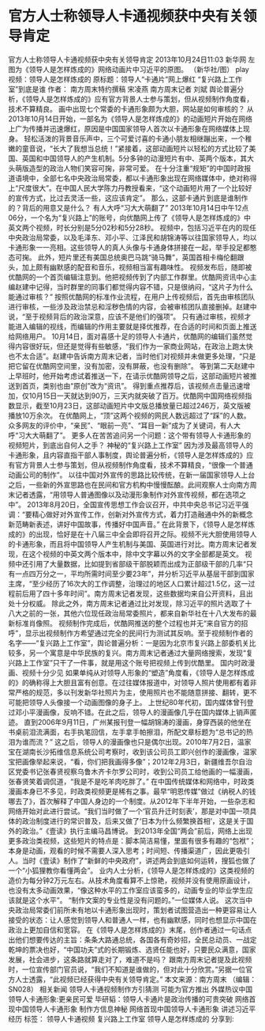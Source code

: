 # 官方人士称领导人卡通视频获中央有关领导肯定

官方人士称领导人卡通视频获中央有关领导肯定
2013年10月24日11:03  新华网
左图为《领导人是怎样炼成的》网络动画片中习近平的原图。 （新华社/图）
play
视频：领导人是怎样炼成的
原标题：领导人“卡通片”网上爆红 “复兴路上工作室”到底是谁
作者： 南方周末特约撰稿 宋凌燕 南方周末记者 刘斌
舆论普遍分析，《领导人是怎样炼成的》应有官方背景人士参与策划，但从视频制作角度看，技术不算精良。
画中出现七个常委的卡通形象颇为大胆，网站是如何审核的？
从2013年10月14日开始，一部名为《领导人是怎样炼成的》的动画短片开始在网络上广为传播并迅速爆红，原因是中国国家领导人首次以卡通形象在网络媒体上现身。
轻松活泼的背景音乐声中，三个可爱讨喜的卡通小朋友相继蹦出来，一个稚嫩的童音说，“长大了我想当总统！”紧接着，这部动画短片以轻松的方式比较了美国、英国和中国领导人的产生机制。5分多钟的动漫短片有中、英两个版本，其大头萌版造型的政治人物们笑容可掬，非常可爱。
在十分注重“规矩”的中国时政报道语境中，全部七名中央政治局常委，都以卡通形象出现在网络媒体中，绝对称得上“尺度很大”。在中国人民大学陈力丹教授看来，“这个动画短片用了一个比较好的宣传方式，比过去灵活一些，这应该肯定”。
那么，这部卡通片到底是谁制作的？背后的用意又是什么？
有人大呼“习大大萌翻了”
2013年10月14日中午12点06分，一个名为“复兴路上”的账号，向优酷网上传了《领导人是怎样炼成的》中英文两个视频，时长分别是5分02秒和5分28秒。
视频中，包括习近平在内的现任中央政治局常委，以及毛泽东、邓小平、江泽民和胡锦涛等以往国家领导人，均以卡通形象一一亮相。这些领导人的真人头像与卡通身体拼接在一起，举手投足都憨态可掬。
此外，短片里还有美国总统奥巴马跳“骑马舞”，英国首相卡梅伦翻跟头，加上颇有幽默感的配音和音乐，视频相当富有趣味性。
视频发布后，随即被优酷网的一个首页编辑注意到。他把视频传到了内部工作群里。优酷网资讯中心主编赵建中记得，当时群里的同事们都觉得内容不错，只是很纳闷，“这片子为什么能通过审核？”
按照优酷网的标准作业流程，在用户上传视频后，首先由审核团队进行审核，一些涉及政治禁忌和淫秽色情的内容，会被审核团队直接删掉。赵建中说，“至于视频背后的政治深意，应该不是他们的强项”。
只有通过审核，视频才能进入编辑的视线，而编辑的作用主要就是择优推荐，在合适的时间和页面上推送给网络用户。
10月14日，面对喜感十足的领导人卡通片，优酷网的编辑们虽然觉得内容很好玩，但还是觉得有些敏感，“我们作为一家商业网站，在政治上跑太快也不太合适”。赵建中告诉南方周末记者，当时他们对视频并未做更多处理，“只是把它留在优酷网空间里，没有加密，没有屏蔽，也没有删除”。
等到第二天赵建中上早班时，他开始考虑试着推送一下，在请示优酷网领导之后，这部动画短片被推送到首页，类别也由“原创”改为“资讯”。
得到重点推荐后，该视频点击量迅速增加，仅10月15日一天就达到90万，三天内就突破了百万。优酷网中国网络视频指数显示，截至10月23日，这部动画短片中文版总播放量已超过246万，英文版被播放10万余次。
在优酷网上，“顶”这两个视频的网民人数远超过了“踩”的人数。众多网友的评价中，“亲民”、“眼前一亮”、“耳目一新”成为了关键词，有人大呼“习大大萌翻了”。
更多人在苦苦追问另一个问题：这个带有领导人卡通形象的视频短片，到底出自何人之手？
神秘的“复兴路上工作室”
因为涉及最高领导人的卡通形象，且内容直指干部人事制度，舆论普遍分析，《领导人是怎样炼成的》应有官方背景人士参与策划，但从视频制作角度看，技术不算精良，“很像一个普通动画公司的制作”。
以往中国对外宣传的思路比较传统，在新一届国家领导人上台之后，一些新的外宣思路也在民间和官方机构中慢慢酝酿。此间观察人士向南方周末记者透露，“用领导人普通图像以及动漫形象制作对外宣传视频，都在选项之中”。
2013年8月20日，全国宣传思想工作会议召开，中共中央总书记习近平强调：“要精心做好对外宣传工作，创新对外宣传方式，着力打造融通中外的新概念新范畴新表述，讲好中国故事，传播好中国声音。”
在此背景下，《领导人是怎样炼成的》的出现，恰好是在十八届三中全会即将召开之际。视频不光大胆使用领导人的卡通形象，而且将中国领导人产生机制与美国、英国进行对比。南方周末记者发现，在这个视频的中英文两个版本中，除中文字幕以外的文字全部都是英文。
视频中还引用了大量数据，比如提到省部级干部脱颖而出成为正部级干部的几率“只有一点四万分之一，平均所需时间至少要23年”，并分析习近平从基层干部到国家主席，“至少经历了16次大的工作调整，治理过的地区人口累计超过1.5亿，这一过程前后用了四十多年时间”。南方周末记者发现，这些数据均来自公开资料，且出处十分权威。
除此之外，南方周末记者通过比对发现，除习近平的照片选取了十八大之前的一张，其他六位现任政治局常委照片，都来自新华社在十八大发布的最新标准肖像照。
视频制作完成后，优酷网推送的整个过程也并无“来自官方的招呼”，显示出视频制作方希望通过完全的民间行为测试其反响。至于视频制作者的名字——“复兴路上工作室”，舆论普遍分析：一是因为北京市复兴路上部委机关比较多，另一个寓意是中华民族的复兴。南方周末记者通过大量网络搜索，发现“复兴路上工作室”只干了一件事，就是用这个账号把视频上传到优酷里。
国内时政漫画、视频十分少见
如果单纯从对领导人形象的“塑造”角度看，《领导人是怎样炼成的》的确称得上大胆且富有创意。在过往媒体报道中，对领导人照片使用都有着非常严格的规范，多以刊发新华社照片为主，使用照片也不能随意拼接、翻转，更不可能把领导人头像接一个动画图像的身子上。
上世纪80年代初，国内媒体曾刊登过邓小平漫画像，反响不错。在此之后，领导人的漫画像几乎在国内媒体上销声匿迹。
直到2006年9月11日，广州某报刊登一幅胡锦涛的漫画，身穿西装的他坐在书桌前泪流满面，右手执笔回信，左手拿手帕擦泪，所配文章标题为“总书记的热泪为谁而流？”
这之后，领导人的漫画像也只是偶尔出现。2010年7月2日，温家宝在湖南长沙拓维信息系统公司考察时，收到该公司员工即兴创作的漫画像，温家宝把画像举起来说，“看，你们把我画得多像”；2012年2月3日，新疆维吾尔自治区党委书记张春贤视察乌鲁木齐卡尔罗公司时，收到公司员工给他画的一幅漫画，张春贤笑着调侃道，“我是不是吃羊肉吃胖了。”
在中国传统媒体和网络中，时政类漫画本身已不多见，时政类视频更是稀有之事。最早“明恩传媒”做过《纳税人的钱哪去了》，首次解释了中国人身边的一个制度。从2012年下半年开始，一些杂志和网络开始对此进行尝试。“我们当时做了一个‘官员升迁时刻表’，那是对中国一项具体的政治制度进行的常识普及，后来又做了‘日本为什么频繁换首相’，这是关于国外的政治。”《壹读》执行主编马昌博说。
到2013年全国“两会”前后，网络上出现更多政治类视频，这些短片的特点是：脚本简洁易懂，里面有很多有趣的“包袱”；本身是动画，观看的时候不需要人深入思考；时间短、传播渠道广，因此更吸引人。当时《壹读》制作了“新鲜的中央政府”，讲述两会到底如何运转，搜狐也做了一个“小狐狸教你看懂两会”。
业内人士分析，《领导人是怎样炼成的》这类视频的造价为每分钟2万元左右。从技术角度看算不上惊艳，视频并没有使用原画设计，也没有太多动画效果，“像这种水平的工作室应该蛮多的，动画专业的毕业学生应该就是这个水平”。
“制作文案的专业性是没有问题的。”一位媒体人说。
这次当中央政治局常委们前所未有地以卡通形象出现时，策划者试图营造出一种更容易让人接受的状态：让人感觉到领导人和普通人一样，也有幽默感，同时也想显示中国在政治上更加自信和宽容。
在《领导人是怎样炼成的》末尾，创作者通过一句话点出他们想要传达的主旨：条条大路通总统，各国各有奇妙招，全民总动员、一战定乾坤的票决也好，“中国功夫”式的长期锻炼、选贤任能也好，只要民众满意，国家发展，社会进步，这条路就算走对了，难道不是吗？
跟南方周末记者提及此视频时，一位宣传部门官员说，“我们不知道是谁做的，但对此十分欣赏。”另据一位官方人士透露，“此视频已经获得中央有关领导肯定。”
    本文来源：南方周末
（编辑：SN028）
相关新闻
领导人卡通视频制作方引猜测 可能为官方推出
外媒热议中国领导人卡通形象:更亲民可爱
毕研韬：领导人卡通片是政治传播的可贵突破
网络首现中国领导人卡通形象 制作方信息神秘
网络首现中国领导人卡通形象 讲述习近平经历
标签： 领导人卡通视频 复兴路上工作室 领导人是怎样炼成的
分享到:

